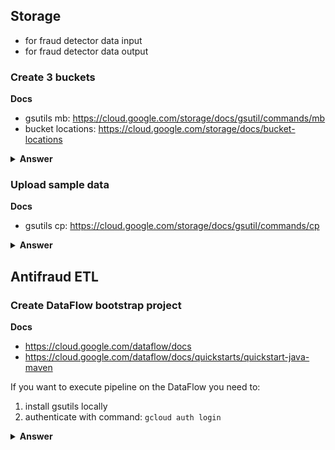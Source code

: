 ## Storage 
 - for fraud detector data input
 - for fraud detector data output

### Create 3 buckets

**Docs**
- gsutils mb: https://cloud.google.com/storage/docs/gsutil/commands/mb 
- bucket locations: https://cloud.google.com/storage/docs/bucket-locations

<details><summary><b>Answer</b></summary>
<pre><code>gsutil mb -c regional -l europe-west3 gs://gft-academy-fraud-detector-input/
gsutil mb -c regional -l europe-west3 gs://gft-academy-fraud-detector-output/
</code></pre>
</details>


### Upload sample data

**Docs**
- gsutils cp: https://cloud.google.com/storage/docs/gsutil/commands/cp

<details><summary><b>Answer</b></summary>
<pre><code>gsutil cp gs://gft-academy-fraud-detector-public-data/trades-small.csv gs://gft-academy-fraud-detector-input/
</code></pre>
</details>

## Antifraud ETL

### Create DataFlow bootstrap project

**Docs**
- https://cloud.google.com/dataflow/docs
- https://cloud.google.com/dataflow/docs/quickstarts/quickstart-java-maven

If you want to execute pipeline on the DataFlow you need to:
 1. install gsutils locally
 2. authenticate with command: ```gcloud auth login```

<details><summary><b>Answer</b></summary>
<pre><code>mvn archetype:generate \
      -DarchetypeArtifactId=google-cloud-dataflow-java-archetypes-examples \
      -DarchetypeGroupId=com.google.cloud.dataflow \
      -DarchetypeVersion=2.4.0 \
      -DgroupId=com.gft.academy \
      -DartifactId=gcp-anti-fraud-detector \
      -Dversion="0.1" \
      -DinteractiveMode=false \
      -Dpackage=com.gft.academy</code></pre>

<h4>Run locally</h4>
<pre><code>mvn compile exec:java \
      -Dexec.mainClass=com.gft.academy.WordCount \
      -Dexec.args="--output=./output/"
</code></pre>

<h4>Run on the DataFlow</h4>
<pre><code>mvn compile exec:java \
      -Dexec.mainClass=com.gft.academy.WordCount \
      -Dexec.args="--project=&lt;my-cloud-project&gt; \
      --stagingLocation=gs://gft-academy-fraud-detector-output/staging/ \
      --inputFile=gs://gft-academy-fraud-detector-input/trades-small.csv \
      --output=gs://gft-academy-fraud-detector-output/output \
      --runner=DataflowRunner"
</code></pre>

### Create own Pipeline to find the frauds ###

<details><summary><b>Answer</b></summary>
 <h4>Implementation</h4>
 
<pre><code>package com.gft.academy;

import org.apache.beam.sdk.Pipeline;
import org.apache.beam.sdk.io.TextIO;
import org.apache.beam.sdk.options.\*;
import org.apache.beam.sdk.transforms.\*;
import org.apache.beam.sdk.values.KV;
import org.apache.beam.sdk.values.PCollection;
import org.apache.beam.sdk.values.TypeDescriptors;
import org.joda.time.Instant;
import org.joda.time.LocalDateTime;

import java.io.Serializable;
import java.util.Objects;

public class FraudDetector {

    public static void main(String[] args) {
        FraudDetectorOptions options = PipelineOptionsFactory.fromArgs(args).withValidation()
                .as(FraudDetectorOptions.class);
        Pipeline p = Pipeline.create(options);

        p.apply("ReadLines", TextIO.read().from(options.getInputFile()))
                .apply("Main fraud detecting pipeline",new FraudDetectorPipeline())
                .apply("Write Frauds to output", TextIO.write().to(options.getOutput()));

        p.run().waitUntilFinish();
    }

    public static class FraudDetectorPipeline extends PTransform<PCollection<String>, PCollection<String>> {

        @Override
        public PCollection<String> expand(PCollection<String> input) {
            return input.apply("Parse rows to Domain object", ParDo.of(new ParseTradeFn()))
                    .apply("Filter amounts less than 10", Filter.by(trade -> trade.amount.compareTo(10) < 0))
                    .apply("Prepare map of the clients with amounts", MapElements.via(new SimpleFunction<Trade, KV<String, Long>>() {
                        @Override
                        public KV<String, Long> apply(Trade input) {
                            return KV.of(input.client, input.amount.longValue());
                        }
                    }))
                    .apply("Sum total amount per client", Sum.longsPerKey())
                    .apply("Filter clients where the sum of amount is more than 100", Filter.by(counts -> counts.getValue().compareTo(100L) > 0))
                    .apply(MapElements.into(TypeDescriptors.strings()).via(entry -> entry.getKey() + "," + entry.getValue()));
        }
    }


    public interface FraudDetectorOptions extends PipelineOptions {

        @Description("Path of the file to read from")
        @Default.String("gs://gft-academy-fraud-detector-public-data/trades-small.csv")
        String getInputFile();

        void setInputFile(String value);

        @Description("Path of the file to write to")
        @Validation.Required
        String getOutput();

        void setOutput(String value);
    }

    public static class ParseTradeFn extends DoFn<String, Trade> {

        @ProcessElement
        public void processElement(ProcessContext c) {
            String[] cols = c.element().split(",");

            Trade model = new Trade();
            model.client = cols[1];
            model.amount = Integer.parseInt(cols[5]);
            model.createdOn = LocalDateTime.parse(cols[20]);

            Instant timestamp = new Instant(model.createdOn.toDate().getTime());

            c.outputWithTimestamp(model, timestamp);
        }

    }

    public static class Trade implements Serializable {
        String client;
        Integer amount;
        LocalDateTime createdOn;

        @Override
        public String toString() {
            return "Client: " + client + ", amount: " + amount;
        }

        @Override
        public boolean equals(Object o) {
            if (this == o) return true;
            if (o == null || getClass() != o.getClass()) return false;
            Trade trade = (Trade) o;
            return Objects.equals(createdOn, trade.createdOn);
        }

        @Override
        public int hashCode() {
            return Objects.hash(createdOn);
        }
    }

}
</code></pre>

<h4>Test</h4>

<pre><code>package com.gft.academy;

import org.apache.beam.sdk.coders.StringUtf8Coder;
import org.apache.beam.sdk.testing.PAssert;
import org.apache.beam.sdk.testing.TestPipeline;
import org.apache.beam.sdk.transforms.Create;
import org.apache.beam.sdk.values.PCollection;
import org.junit.Rule;
import org.junit.Test;
import org.junit.runner.RunWith;
import org.junit.runners.JUnit4;

import java.util.List;

import static java.util.Arrays.asList;

@RunWith(JUnit4.class)
public class FraudDetectorTest {

    @Rule
    public TestPipeline p = TestPipeline.create();

    @Test
    public void shouldFindFraud() {
        List<String> INPUT_DATA = asList(
                ",Bluezoom,,,,9,,,,,,,,,,,,,,,2018-04-10T07:01:00",
                ",Bluezoom,,,,9,,,,,,,,,,,,,,,2018-04-10T07:02:00",
                ",Bluezoom,,,,9,,,,,,,,,,,,,,,2018-04-10T07:03:00",
                ",Bluezoom,,,,9,,,,,,,,,,,,,,,2018-04-10T07:04:00",
                ",Bluezoom,,,,9,,,,,,,,,,,,,,,2018-04-10T07:05:00",
                ",Bluezoom,,,,9,,,,,,,,,,,,,,,2018-04-10T07:06:00",
                ",Bluezoom,,,,9,,,,,,,,,,,,,,,2018-04-10T07:07:00",
                ",Bluezoom,,,,9,,,,,,,,,,,,,,,2018-04-10T07:08:00",
                ",Bluezoom,,,,9,,,,,,,,,,,,,,,2018-04-10T07:09:00",
                ",Bluezoom,,,,9,,,,,,,,,,,,,,,2018-04-10T07:10:00",
                ",Bluezoom,,,,9,,,,,,,,,,,,,,,2018-04-10T07:11:00",
                ",Bluezoom,,,,9,,,,,,,,,,,,,,,2018-04-10T08:12:00"
        );

        PCollection<String> output = p
                .apply(Create.of(INPUT_DATA)).setCoder(StringUtf8Coder.of())
                .apply(new FraudDetector.FraudDetectorPipeline());

        PAssert.that(output).containsInAnyOrder(asList(
                "Bluezoom,108"
        ));

        p.run().waitUntilFinish();

    }

    @Test
    public void shouldNotFindFraudWithTradesSumAmountLessThanTreshold100() {
        List<String> INPUT_DATA = asList(
                ",Bluezoom,,,,9,,,,,,,,,,,,,,,2018-04-10T07:01:00",
                ",Bluezoom,,,,9,,,,,,,,,,,,,,,2018-04-10T07:02:00",
                ",Bluezoom,,,,9,,,,,,,,,,,,,,,2018-04-10T07:03:00",
                ",Bluezoom,,,,9,,,,,,,,,,,,,,,2018-04-10T07:04:00",
                ",Bluezoom,,,,9,,,,,,,,,,,,,,,2018-04-10T07:05:00",
                ",Bluezoom,,,,9,,,,,,,,,,,,,,,2018-04-10T07:06:00",
                ",Bluezoom,,,,9,,,,,,,,,,,,,,,2018-04-10T07:07:00",
                ",Bluezoom,,,,9,,,,,,,,,,,,,,,2018-04-10T07:08:00",
                ",Bluezoom,,,,9,,,,,,,,,,,,,,,2018-04-10T07:09:00",
                ",Bluezoom,,,,9,,,,,,,,,,,,,,,2018-04-10T07:10:00"
        );

        PCollection<String> output = p
                .apply(Create.of(INPUT_DATA)).setCoder(StringUtf8Coder.of())
                .apply(new FraudDetector.FraudDetectorPipeline());

        PAssert.that(output).empty();

        p.run().waitUntilFinish();

    }

    @Test
    public void shouldNotFindFraudWithTradesAboveSingleAmountMoreThanTreshold10() {
        List<String> INPUT_DATA = asList(
                ",Bluezoom,,,,11,,,,,,,,,,,,,,,2018-04-10T07:01:00",
                ",Bluezoom,,,,11,,,,,,,,,,,,,,,2018-04-10T07:02:00",
                ",Bluezoom,,,,11,,,,,,,,,,,,,,,2018-04-10T07:03:00",
                ",Bluezoom,,,,11,,,,,,,,,,,,,,,2018-04-10T07:04:00",
                ",Bluezoom,,,,11,,,,,,,,,,,,,,,2018-04-10T07:05:00",
                ",Bluezoom,,,,11,,,,,,,,,,,,,,,2018-04-10T07:06:00",
                ",Bluezoom,,,,11,,,,,,,,,,,,,,,2018-04-10T07:07:00",
                ",Bluezoom,,,,11,,,,,,,,,,,,,,,2018-04-10T07:08:00",
                ",Bluezoom,,,,11,,,,,,,,,,,,,,,2018-04-10T07:08:00",
                ",Bluezoom,,,,11,,,,,,,,,,,,,,,2018-04-10T07:08:00",
                ",Bluezoom,,,,11,,,,,,,,,,,,,,,2018-04-10T07:08:00"
        );

        PCollection<String> output = p
                .apply(Create.of(INPUT_DATA)).setCoder(StringUtf8Coder.of())
                .apply(new FraudDetector.FraudDetectorPipeline());

        PAssert.that(output).empty();

        p.run().waitUntilFinish();

    }
}
</code></pre>

<h4>Run locally</h4>
<pre><code>mvn clean compile exec:java \
      -Dexec.mainClass=com.gft.academy.FraudDetector \
      -Dexec.args="--output=./target/frauds/"
</code></pre>

<h4>Run on the DataFlow</h4>
<pre><code>mvn clean compile exec:java \
      -Dexec.mainClass=com.gft.academy.FraudDetector \
      -Dexec.args="--output=./target/frauds/ --runner=DataflowRunner --project=&lt;my-cloud-project&gt;"
</code></pre>
</details>
